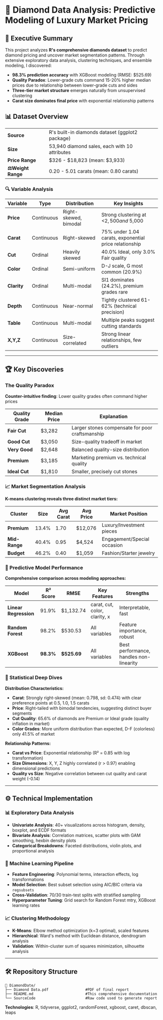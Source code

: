 # 💎 Diamond Data Analysis: Predictive Modeling of Luxury Market Pricing

## 🎯 Executive Summary
This project analyzes **R's comprehensive diamonds dataset** to predict diamond pricing and uncover market segmentation patterns. Through extensive exploratory data analysis, clustering techniques, and ensemble modeling, I discovered:
- **98.3% prediction accuracy** with XGBoost modeling (RMSE: $525.69)
- **Quality Paradox**: Lower-grade cuts command 15-20% higher median prices due to relationship between lower-grade cuts and sides
- **Three-tier market structure** emerges naturally from unsupervised clustering
- **Carat size dominates final price** with exponential relationship patterns

## 📊 Dataset Overview
<table>
<tr>
<td><strong>Source</strong></td>
<td>R's built-in diamonds dataset (ggplot2 package)</td>
</tr>
<tr>
<td><strong>Size</strong></td>
<td>53,940 diamond sales, each with 10 attributes</td>
</tr>
<tr>
<td><strong>Price Range</strong></td>
<td>$326 - $18,823 (mean: $3,933)</td>
</tr>
<tr>
<td><strong>⚖Weight Range</strong></td>
<td>0.20 - 5.01 carats (mean: 0.80 carats)</td>
</tr>
</table>

### 🔍 Variable Analysis
| Variable | Type | Distribution | Key Insights |
|----------|------|-------------|--------------|
| **Price** | Continuous | Right-skewed, bimodal | Strong clustering at <$2,500 and ~$5,000 |
| **Carat** | Continuous | Right-skewed | 75% under 1.04 carats, exponential price relationship |
| **Cut** | Ordinal | Heavily skewed | 40.0% Ideal, only 3.0% Fair quality |
| **Color** | Ordinal | Semi-uniform | D-J scale, G most common (20.9%) |
| **Clarity** | Ordinal | Multi-modal | SI1 dominates (24.2%), premium grades rare |
| **Depth** | Continuous | Near-normal | Tightly clustered 61-62% (technical precision) |
| **Table** | Continuous | Multi-modal | Multiple peaks suggest cutting standards |
| **X,Y,Z** | Continuous | Size-correlated | Strong linear relationships, few outliers |

---

## 🏆 Key Discoveries

### The Quality Paradox
**Counter-intuitive finding**: Lower quality grades often command higher prices
<div align="center">

| Quality Grade | Median Price | Explanation |
|---------------|--------------|-------------|
| **Fair Cut** | $3,282 | Larger stones compensate for poor craftsmanship |
| **Good Cut** | $3,050 | Size-quality tradeoff in market |
| **Very Good** | $2,648 | Balanced quality-size distribution |
| **Premium** | $3,185 | Marketing premium vs. technical quality |
| **Ideal Cut** | $1,810 | Smaller, precisely cut stones |

</div>

### 📈 Market Segmentation Analysis
**K-means clustering reveals three distinct market tiers:**

<div align="center">

| Cluster | Size | Avg Carat | Avg Price | Market Position |
|---------|------|-----------|-----------|-----------------|
| **Premium** | 13.4% | 1.70 | $12,076 | Luxury/Investment pieces |
| **Mid-Range** | 40.4% | 0.95 | $4,524 | Engagement/Special occasion |
| **Budget** | 46.2% | 0.40 | $1,059 | Fashion/Starter jewelry |

</div>

### 🎯 Predictive Model Performance
**Comprehensive comparison across modeling approaches:**

| Model | R² Score | RMSE | Key Features | Strengths |
|-------|----------|------|--------------|-----------|
| **Linear Regression** | 91.9% | $1,132.74 | carat, cut, color, clarity, x | Interpretable, fast |
| **Random Forest** | 98.2% | $530.53 | All variables | Feature importance, robust |
| **XGBoost** | **98.3%** | **$525.69** | All variables | Best performance, handles non-linearity |

### 🔬 Statistical Deep Dives

**Distribution Characteristics:**
- **Carat**: Strongly right-skewed (mean: 0.798, sd: 0.474) with clear preference points at 0.5, 1.0, 1.5 carats
- **Price**: Right-tailed with bimodal tendencies, suggesting distinct buyer segments
- **Cut Quality**: 65.6% of diamonds are Premium or Ideal grade (quality inflation in market)
- **Color Grades**: More uniform distribution than expected, D-F (colorless) only 41.5% of market

**Relationship Patterns:**
- **Carat vs Price**: Exponential relationship (R² = 0.85 with log transformation)
- **Size Dimensions**: X, Y, Z highly correlated (r > 0.97) enabling dimensional predictions
- **Quality vs Size**: Negative correlation between cut quality and carat weight (-0.14)

---

## ⚙️ Technical Implementation

### 📊 Exploratory Data Analysis
- **Univariate Analysis**: 40+ visualizations across histogram, density, boxplot, and ECDF formats
- **Bivariate Analysis**: Correlation matrices, scatter plots with GAM smoothing, hexbin density plots
- **Categorical Breakdowns**: Faceted distributions, violin plots, and proportional analysis

### 🤖 Machine Learning Pipeline
- **Feature Engineering**: Polynomial terms, interaction effects, log transformations
- **Model Selection**: Best subset selection using AIC/BIC criteria via `regsubsets`
- **Cross-Validation**: 70/30 train-test splits with stratified sampling
- **Hyperparameter Tuning**: Grid search for Random Forest mtry, XGBoost learning rates

### 📈 Clustering Methodology
- **K-Means**: Elbow method optimization (k=3 optimal), scaled features
- **Hierarchical**: Ward's method with Euclidean distance, dendrogram analysis
- **Validation**: Within-cluster sum of squares minimization, silhouette analysis

---

## 🛠️ Repository Structure
```
💎 DiamondDate/
├── Diamond Data.pdf                 #PDF of final report
├── README.md                        #This comprehensive documentation 
└── SourceCode                       #Raw code used to generate report
```

**Technologies**: R, tidyverse, ggplot2, randomForest, xgboost, caret, dbscan, leaps
